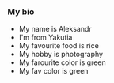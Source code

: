 ### My bio ###
* My name is Aleksandr
* I'm from Yakutia
* My favourite food is rice
* My hobby is photography
* My farourite color is green
* My fav color is green
